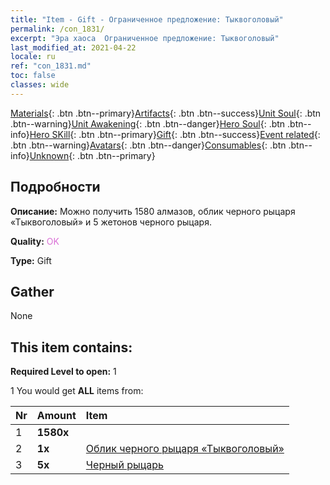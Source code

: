 ```yaml
---
title: "Item - Gift - Ограниченное предложение: Тыквоголовый"
permalink: /con_1831/
excerpt: "Эра хаоса  Ограниченное предложение: Тыквоголовый"
last_modified_at: 2021-04-22
locale: ru
ref: "con_1831.md"
toc: false
classes: wide
---
```

 [Materials](/ItemsRU/){: .btn .btn--primary}[Artifacts](/ItemsRU/Artifacts/){: .btn .btn--success}[Unit Soul](/ItemsRU/UnitSoul/){: .btn .btn--warning}[Unit Awakening](/ItemsRU/UnitAwakening/){: .btn .btn--danger}[Hero Soul](/ItemsRU/HeroSoul/){: .btn .btn--info}[Hero SKill](/ItemsRU/HeroSkill/){: .btn .btn--primary}[Gift](/ItemsRU/Gift/){: .btn .btn--success}[Event related](/ItemsRU/Events/){: .btn .btn--warning}[Avatars](/ItemsRU/Avatars/){: .btn .btn--danger}[Consumables](/ItemsRU/Consumables/){: .btn .btn--info}[Unknown](/ItemsRU/Unknown/){: .btn .btn--primary}

## Подробности
 **Описание:** Можно получить 1580 алмазов, облик черного рыцаря «Тыквоголовый» и 5 жетонов черного рыцаря.

 **Quality:** <span style="color: #DA70D6">OK</span>

 **Type:** Gift

## Gather

  None

## This item contains:

 **Required Level to open:** 1

 1 You would get **ALL** items  from:

  | Nr | Amount |     Item    |
  |:---|:-------|:------------|
  | 1 |  **1580x** | <i class="fas fa-gem"/> |  | 
  | 2 |  **1x** | [Облик черного рыцаря «Тыквоголовый»](/ru/Items/con_1982/) |  | 
  | 3 |  **5x** | [Черный рыцарь](/ru/Items/unt_213/) |  | 
